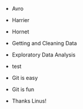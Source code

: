 * Avro
* Harrier
* Hornet

* Getting and Cleaning Data 
* Exploratory Data Analysis
* test

* Git is easy
* Git is fun
* Thanks Linus!